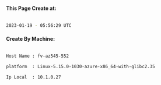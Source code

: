 
   
#### This Page Create at:

```bash

2023-01-19 - 05:56:29 UTC

```

#### Create By Machine:

```bash

Host Name : fv-az545-552

platform  : Linux-5.15.0-1030-azure-x86_64-with-glibc2.35

Ip Local  : 10.1.0.27

```

